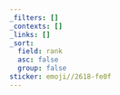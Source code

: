 ```yaml
---
_filters: []
_contexts: []
_links: []
_sort:
  field: rank
  asc: false
  group: false
sticker: emoji//2618-fe0f
---
```

